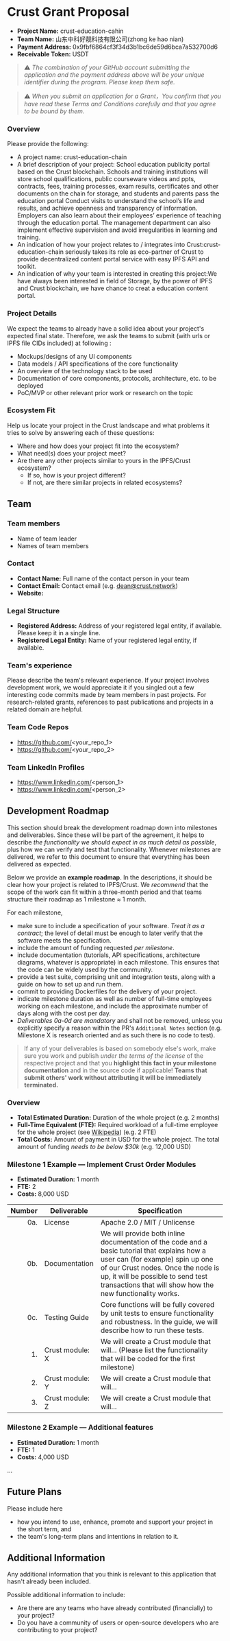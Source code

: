 # Crust Grant Proposal

* **Project Name:** crust-education-cahin
* **Team Name:** 山东中科好靓科技有限公司(zhong ke hao nian)
* **Payment Address:** 0x9fbf6864cf3f34d3b1bc6de59d6bca7a532700d6 
* **Receivable Token:** USDT

> ⚠️ *The combination of your GitHub account submitting the application and the payment address above will be your unique identifier during the program. Please keep them safe.*

> ⚠️ *When you submit an application for a Grant，You confirm that you have read these Terms and Conditions carefully and that you agree to be bound by them.*

### Overview

Please provide the following:
  * A project name: crust-education-chain
  * A brief description of your project: School education publicity portal based on the Crust blockchain. Schools and training institutions will store school qualifications, public courseware videos and ppts, contracts, fees, training processes, exam results, certificates and other documents on the chain for storage, and students and parents pass the education portal Conduct visits to understand the school’s life and results, and achieve openness and transparency of information. Employers can also learn about their employees’ experience of teaching through the education portal. The management department can also implement effective supervision and avoid irregularities in learning and training.
  * An indication of how your project relates to / integrates into Crust:crust-education-chain seriously takes its role as eco-partner of Crust to provide decentralized content portal service with easy IPFS API and toolkit.
  * An indication of why your team is interested in creating this project:We have always been interested in field of Storage, by the power of IPFS and Crust blockchain, we have chance to creat a education content portal.

### Project Details 
We expect the teams to already have a solid idea about your project's expected final state. Therefore, we ask the teams to submit (with urls or IPFS file CIDs included) at following :

* Mockups/designs of any UI components
* Data models / API specifications of the core functionality
* An overview of the technology stack to be used
* Documentation of core components, protocols, architecture, etc. to be deployed
* PoC/MVP or other relevant prior work or research on the topic

### Ecosystem Fit 

Help us locate your project in the Crust landscape and what problems it tries to solve by answering each of these questions:

* Where and how does your project fit into the ecosystem? 
* What need(s) does your project meet? 
* Are there any other projects similar to yours in the IPFS/Crust ecosystem? 
  * If so, how is your project different?
  * If not, are there similar projects in related ecosystems?

## Team

### Team members
* Name of team leader
* Names of team members	

### Contact
* **Contact Name:** Full name of the contact person in your team
* **Contact Email:** Contact email (e.g. dean@crust.network)
* **Website:**

### Legal Structure 
* **Registered Address:** Address of your registered legal entity, if available. Please keep it in a single line. 
* **Registered Legal Entity:** Name of your registered legal entity, if available. 

### Team's experience
Please describe the team's relevant experience. If your project involves development work, we would appreciate it if you singled out a few interesting code commits made by team members in past projects. For research-related grants, references to past publications and projects in a related domain are helpful. 

### Team Code Repos
* https://github.com/<your_repo_1>
* https://github.com/<your_repo_2>

### Team LinkedIn Profiles
* https://www.linkedin.com/<person_1>
* https://www.linkedin.com/<person_2>

## Development Roadmap

This section should break the development roadmap down into milestones and deliverables. Since these will be part of the agreement, it helps to describe *the functionality we should expect in as much detail as possible*, plus how we can verify and test that functionality. Whenever milestones are delivered, we refer to this document to ensure that everything has been delivered as expected.

Below we provide an **example roadmap**. In the descriptions, it should be clear how your project is related to IPFS/Crust. We *recommend* that the scope of the work can fit within a three-month period and that teams structure their roadmap as 1 milestone ≈ 1 month. 

For each milestone,

* make sure to include a specification of your software. _Treat it as a contract_; the level of detail must be enough to later verify that the software meets the specification.
* include the amount of funding requested _per milestone_.
* include documentation (tutorials, API specifications, architecture diagrams, whatever is appropriate) in each milestone. This ensures that the code can be widely used by the community.
* provide a test suite, comprising unit and integration tests, along with a guide on how to set up and run them.
* commit to providing Dockerfiles for the delivery of your project. 
* indicate milestone duration as well as number of full-time employees working on each milestone, and include the approximate number of days along with the cost per day.
* _Deliverables 0a-0d are mandatory_ and shall not be removed, unless you explicitly specify a reason within the PR's `Additional Notes` section (e.g. Milestone X is research oriented and as such there is no code to test).

> If any of your deliverables is based on somebody else's work, make sure you work and publish _under the terms of the license_ of the respective project and that you **highlight this fact in your milestone documentation** and in the source code if applicable! **Teams that submit others' work without attributing it will be immediately terminated.**

### Overview
* **Total Estimated Duration:** Duration of the whole project (e.g. 2 months)
* **Full-Time Equivalent (FTE):**  Required workload of a full-time employee for the whole project (see [Wikipedia](https://en.wikipedia.org/wiki/Full-time_equivalent)) (e.g. 2 FTE)
* **Total Costs:** Amount of payment in USD for the whole project. The total amount of funding *needs to be below $30k*  (e.g. 12,000 USD)

### Milestone 1 Example — Implement Crust Order Modules 
* **Estimated Duration:** 1 month
* **FTE:**  2
* **Costs:** 8,000 USD

| Number | Deliverable | Specification |
| -----: | ----------- | ------------- |
| 0a. | License | Apache 2.0 / MIT / Unlicense |
| 0b. | Documentation | We will provide both inline documentation of the code and a basic tutorial that explains how a user can (for example) spin up one of our Crust nodes. Once the node is up, it will be possible to send test transactions that will show how the new functionality works. |
| 0c. | Testing Guide | Core functions will be fully covered by unit tests to ensure functionality and robustness. In the guide, we will describe how to run these tests. | 
| 1. | Crust module: X | We will create a Crust module that will... (Please list the functionality that will be coded for the first milestone) |  
| 2. | Crust module: Y | We will create a Crust module that will... |  
| 3. | Crust module: Z | We will create a Crust module that will... |  



### Milestone 2 Example — Additional features

* **Estimated Duration:** 1 month
* **FTE:**  1
* **Costs:** 4,000 USD

...


## Future Plans

Please include here

- how you intend to use, enhance, promote and support your project in the short term, and
- the team's long-term plans and intentions in relation to it.


## Additional Information 

Any additional information that you think is relevant to this application that hasn't already been included.

Possible additional information to include:

* Are there are any teams who have already contributed (financially) to your project?
* Do you have a community of users or open-source developers who are contributing to your project?
